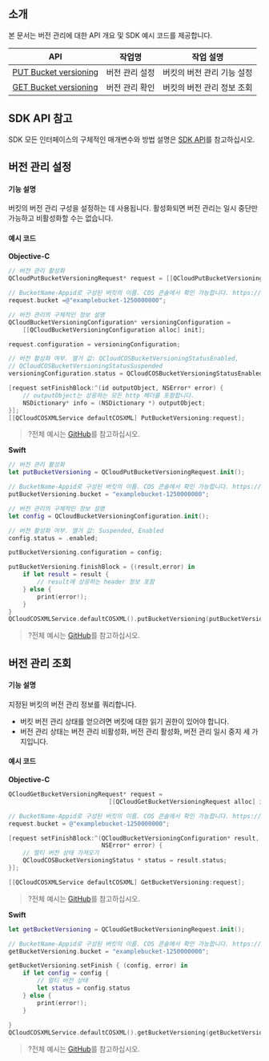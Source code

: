 ## 소개

본 문서는 버전 관리에 대한 API 개요 및 SDK 예시 코드를 제공합니다.

| API                                                          | 작업명       | 작업 설명                 |
| ------------------------------------------------------------ | ------------ | ------------------------ |
| [PUT Bucket versioning](https://intl.cloud.tencent.com/document/product/436/19889) | 버전 관리 설정 | 버킷의 버전 관리 기능 설정 |
| [GET Bucket versioning](https://intl.cloud.tencent.com/document/product/436/19888) | 버전 관리 확인 | 버킷의 버전 관리 정보 조회 |

## SDK API 참고

SDK 모든 인터페이스의 구체적인 매개변수와 방법 설명은 [SDK API](https://cos-ios-sdk-doc-1253960454.file.myqcloud.com/)를 참고하십시오.

## 버전 관리 설정

#### 기능 설명

버킷의 버전 관리 구성을 설정하는 데 사용됩니다. 활성화되면 버전 관리는 일시 중단만 가능하고 비활성화할 수는 없습니다.

#### 예시 코드
**Objective-C**

[//]: # ".cssg-snippet-put-bucket-versioning"
```objective-c
// 버전 관리 활성화
QCloudPutBucketVersioningRequest* request = [[QCloudPutBucketVersioningRequest alloc] init];

// BucketName-Appid로 구성된 버킷의 이름. COS 콘솔에서 확인 가능합니다. https://console.cloud.tencent.com/cos5/bucket
request.bucket =@"examplebucket-1250000000";

// 버전 관리의 구체적인 정보 설명
QCloudBucketVersioningConfiguration* versioningConfiguration =
    [[QCloudBucketVersioningConfiguration alloc] init];

request.configuration = versioningConfiguration;

// 버전 활성화 여부. 열거 값: QCloudCOSBucketVersioningStatusEnabled,
// QCloudCOSBucketVersioningStatusSuspended
versioningConfiguration.status = QCloudCOSBucketVersioningStatusEnabled;

[request setFinishBlock:^(id outputObject, NSError* error) {
    // outputObject는 상응하는 모든 http 헤더를 포함합니다.
    NSDictionary* info = (NSDictionary *) outputObject;
}];
[[QCloudCOSXMLService defaultCOSXML] PutBucketVersioning:request];
```

>?전체 예시는 [GitHub](https://github.com/tencentyun/cos-snippets/tree/master/iOS/Objc/Examples/cases/BucketVersioning.m)를 참고하십시오.

**Swift**

[//]: # ".cssg-snippet-put-bucket-versioning"
```swift
// 버전 관리 활성화
let putBucketVersioning = QCloudPutBucketVersioningRequest.init();

// BucketName-Appid로 구성된 버킷의 이름. COS 콘솔에서 확인 가능합니다. https://console.cloud.tencent.com/cos5/bucket
putBucketVersioning.bucket = "examplebucket-1250000000";

// 버전 관리의 구체적인 정보 설명
let config = QCloudBucketVersioningConfiguration.init();

// 버전 활성화 여부. 열거 값: Suspended, Enabled
config.status = .enabled;

putBucketVersioning.configuration = config;

putBucketVersioning.finishBlock = {(result,error) in
    if let result = result {
        // result에 상응하는 header 정보 포함
    } else {
        print(error!);
    }
}
QCloudCOSXMLService.defaultCOSXML().putBucketVersioning(putBucketVersioning);
```

>?전체 예시는 [GitHub](https://github.com/tencentyun/cos-snippets/tree/master/iOS/Swift/Examples/cases/BucketVersioning.swift)를 참고하십시오.

## 버전 관리 조회

#### 기능 설명

지정된 버킷의 버전 관리 정보를 쿼리합니다.

- 버킷 버전 관리 상태를 얻으려면 버킷에 대한 읽기 권한이 있어야 합니다.
- 버전 관리 상태는 버전 관리 비활성화, 버전 관리 활성화, 버전 관리 일시 중지 세 가지입니다.

#### 예시 코드
**Objective-C**

[//]: # ".cssg-snippet-get-bucket-versioning"
```objective-c
QCloudGetBucketVersioningRequest* request =
                            [[QCloudGetBucketVersioningRequest alloc] init];

// BucketName-Appid로 구성된 버킷의 이름. COS 콘솔에서 확인 가능합니다. https://console.cloud.tencent.com/cos5/bucket
request.bucket = @"examplebucket-1250000000";

[request setFinishBlock:^(QCloudBucketVersioningConfiguration* result,
                          NSError* error) {
    // 멀티 버전 상태 가져오기
    QCloudCOSBucketVersioningStatus * status = result.status;
}];

[[QCloudCOSXMLService defaultCOSXML] GetBucketVersioning:request];
```

>?전체 예시는 [GitHub](https://github.com/tencentyun/cos-snippets/tree/master/iOS/Objc/Examples/cases/BucketVersioning.m)를 참고하십시오.

**Swift**

[//]: # ".cssg-snippet-get-bucket-versioning"
```swift
let getBucketVersioning = QCloudGetBucketVersioningRequest.init();

// BucketName-Appid로 구성된 버킷의 이름. COS 콘솔에서 확인 가능합니다. https://console.cloud.tencent.com/cos5/bucket
getBucketVersioning.bucket = "examplebucket-1250000000";

getBucketVersioning.setFinish { (config, error) in
    if let config = config {
        // 멀티 버전 상태
        let status = config.status
    } else {
        print(error!);
    }
       
}
QCloudCOSXMLService.defaultCOSXML().getBucketVersioning(getBucketVersioning);
```

>?전체 예시는 [GitHub](https://github.com/tencentyun/cos-snippets/tree/master/iOS/Swift/Examples/cases/BucketVersioning.swift)를 참고하십시오.

